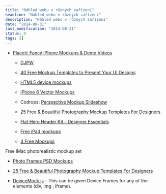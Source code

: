 ```yaml
---
title: "Náhled webu v různých zařízení"
headline: "Náhled webu v různých zařízení"
description: "Náhled webu v různých zařízení"
date: "2014-08-31"
last_modification: "2014-08-31"
status: 0
tags: []
---
```


- [Placeit: Fancy iPhone Mockups &amp; Demo Videos ](https://placeit.net/)

  - [DJPW](http://diskuse.jakpsatweb.cz/?action=vthread&forum=3&topic=158155)

  - [40 Free Mockup Templates to Present Your UI Designs](http://line25.com/articles/40-free-mockup-templates-to-present-your-ui-designs)

  - [HTML5 device mockups](http://aarnis.com/pixelsign/demo.html)

  - [iPhone 6 Vector Mockups](http://pixelbuddha.net/freebie/iphone-6-mockups)

  - Codrops: [Perspective Mockup Slideshow ](http://tympanus.net/codrops/2014/11/21/perspective-mockup-slideshow/)

  - [25 Free &amp; Beautiful Photography Mockup Templates For Designers](http://webdesignledger.com/freebies/25-free-photography-mockup-templates-for-designers)

  - [Flat Hero Header Kit - Designer Essentials](http://medialoot.com/item/flat-designer-essentials-illustration/)

  - [Free iPad mockups](https://dribbble.com/shots/1816627-Free-iPad-mockups)

  - [4 Free Mockups](https://dribbble.com/shots/1805126-4-Free-Mockups)

 Free iMac photorealistic mockup set
  
  - [Photo Frames PSD Mockups](http://www.graphicsfuel.com/2014/11/photo-frames-psd-mockups/)

  - [25 Free &amp; Beautiful Photography Mockup Templates For Designers](http://webdesignledger.com/freebies/25-free-photography-mockup-templates-for-designers)

  - [DeviceMock.js](https://github.com/rm-labo/devicemock) – This can be given Device Frames for any of the elements (div, img , iframe).